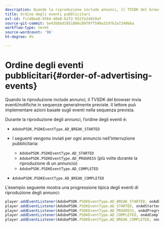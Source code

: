 ```yaml
---
description: Quando la riproduzione include annunci, il TVSDK del browser invia eventi/notifiche in sequenze generalmente previste. Il lettore può implementare azioni basate sugli eventi nella sequenza prevista.
title: Ordine degli eventi pubblicitari
exl-id: fcc40aa8-9364-40a8-b2f2-9327e24819af
source-git-commit: be43bbbd1051886c8979ff590a3197b2a7249b6a
workflow-type: tm+mt
source-wordcount: '96'
ht-degree: 0%

---
```


# Ordine degli eventi pubblicitari{#order-of-advertising-events}

Quando la riproduzione include annunci, il TVSDK del browser invia eventi/notifiche in sequenze generalmente previste. Il lettore può implementare azioni basate sugli eventi nella sequenza prevista.

<!--<a id="section_69E3CCBC57BB48399799876E83908348"></a>-->

Durante la riproduzione degli annunci, l’ordine degli eventi è:

* `AdobePSDK.PSDKEventType.AD_BREAK_STARTED`
* I seguenti vengono inviati per ogni annuncio nell’interruzione pubblicitaria:

   * `AdobePSDK.PSDKEventType.AD_STARTED`
   * `AdobePSDK.PSDKEventType.AD_PROGRESS` (più volte durante la riproduzione di un annuncio)
   * `AdobePSDK.PSDKEventType.AD_COMPLETED`

* `AdobePSDK.PSDKEventType.AD_BREAK_COMPLETED`

L’esempio seguente mostra una progressione tipica degli eventi di riproduzione degli annunci:

```js
player.addEventListener(AdobePSDK.PSDKEventType.AD_BREAK_STARTED, onAdbreakStarted); 
player.addEventListener(AdobePSDK.PSDKEventType.AD_STARTED, onAdStarted); 
player.addEventListener(AdobePSDK.PSDKEventType.AD_PROGRESS, onAdProgress); 
player.addEventListener(AdobePSDK.PSDKEventType.AD_COMPLETED, onAdCompleted); 
player.addEventListener(AdobePSDK.PSDKEventType.AD_BREAK_COMPLETED, onAdbreakCompleted);
```
